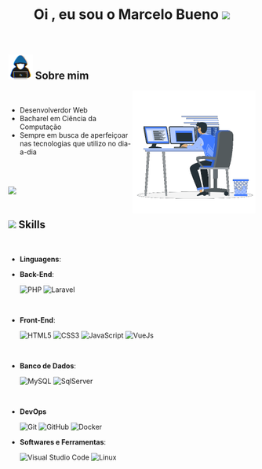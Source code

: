 
<h1 align="center"><b>Oi , eu sou o Marcelo Bueno </b><img src="https://media.giphy.com/media/hvRJCLFzcasrR4ia7z/giphy.gif" width="35"></h1>

<br>

## <picture><img src = "https://github.com/0xAbdulKhalid/0xAbdulKhalid/raw/main/assets/mdImages/about_me.gif" width = 50px></picture> **Sobre mim**

<picture> <img align="right" src="https://github.com/0xAbdulKhalid/0xAbdulKhalid/raw/main/assets/mdImages/Right_Side.gif" width = 250px></picture>

<br>

- Desenvolverdor Web
- Bacharel em Ciência da Computação
- Sempre em busca de aperfeiçoar nas tecnologias que utilizo no dia-a-dia

<br><br>

<img src="https://user-images.githubusercontent.com/73097560/115834477-dbab4500-a447-11eb-908a-139a6edaec5c.gif"><br><br>

## <img src="https://media2.giphy.com/media/QssGEmpkyEOhBCb7e1/giphy.gif?cid=ecf05e47a0n3gi1bfqntqmob8g9aid1oyj2wr3ds3mg700bl&rid=giphy.gif" width ="25"><b> Skills</b>

<br>

<p align="center">

- **Linguagens**:
	
- **Back-End**:
    
    ![PHP](https://img.shields.io/badge/PHP%20-%232370ED.svg?style=for-the-badge&logo=PHP&logoColor=white)
    ![Laravel](https://img.shields.io/badge/Laravel-FF2D20?style=for-the-badge&logo=laravel&logoColor=white)

<br>   
    
- **Front-End**:

   ![HTML5](https://img.shields.io/badge/HTML5%20-%23E34F26.svg?style=for-the-badge&logo=html5&logoColor=white)
   ![CSS3](https://img.shields.io/badge/CSS%20-%231572B6.svg?style=for-the-badge&logo=css3&logoColor=white)
   ![JavaScript](https://img.shields.io/badge/JavaScript%20-%23F7DF1E.svg?style=for-the-badge&logo=javascript&logoColor=black)
   ![VueJs](https://img.shields.io/badge/Vue.js-35495E?style=for-the-badge&logo=vue.js&logoColor=4FC08D)

<br>
	
- **Banco de Dados**:
	
   ![MySQL](https://img.shields.io/badge/MySQL-00000F?style=for-the-badge&logo=mysql&logoColor=white)
   ![SqlServer](https://img.shields.io/badge/Microsoft_SQL_Server-CC2927?style=for-the-badge&logo=microsoft-sql-server&logoColor=white)

<br>
	
- **DevOps**

  ![Git](https://img.shields.io/badge/-Git-333333?style=flat&logo=git)
  ![GitHub](https://img.shields.io/badge/-GitHub-333333?style=flat&logo=github)
  ![Docker](https://img.shields.io/badge/-Docker-333333?style=flat&logo=docker)
	
- **Softwares e Ferramentas**:

  ![Visual Studio Code](https://img.shields.io/badge/Visual%20Studio%20Code-0078d7.svg?style=for-the-badge&logo=visual-studio-code&logoColor=white)
  ![Linux](https://img.shields.io/badge/Linux-FCC624?style=for-the-badge&logo=linux&logoColor=black) 

<br>

</p>

